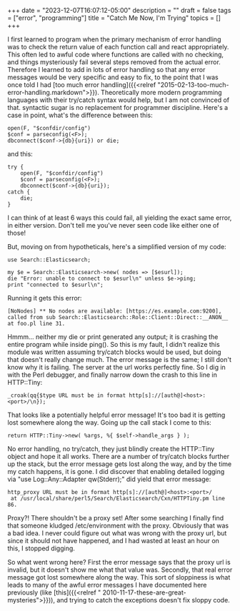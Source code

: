 +++
date = "2023-12-07T16:07:12-05:00"
description = ""
draft = false
tags = ["error", "programming"]
title = "Catch Me Now, I'm Trying"
topics = []
+++

I first learned to program when the primary mechanism of error handling was to check the return value of each function call and react appropriately.  This often led to awful code where functions are called with no checking, and things mysteriously fail several steps removed from the actual error.  Therefore I learned to add in lots of error handling so that any error messages would be very specific and easy to fix, to the point that I was once told I had [too much error handling]({{<relref "2015-02-13-too-much-error-handling.markdown">}}).
Theoretically more modern programming languages with their try/catch syntax would help, but I am not convinced of that.  syntactic sugar is no replacement for programmer discipline.  Here's a case in point, what's the difference between this:

```
open(F, "$confdir/config")
$conf = parseconfig(<F>);
dbconnect($conf->{db}{uri}) or die;
```
and this:
```
try {
    open(F, "$confdir/config")
    $conf = parseconfig(<F>);
    dbconnect($conf->{db}{uri});
catch {
    die;
}
```
I can think of at least 6 ways this could fail, all yielding the exact same error, in either version.  Don't tell me you've never seen code like either one of those!

But, moving on from hypotheticals, here's a simplified version of my code: 

```
use Search::Elasticsearch;

my $e = Search::Elasticsearch->new( nodes => [$esurl]);
die "Error: unable to connect to $esurl\n" unless $e->ping;
print "connected to $esurl\n";
```

Running it gets this error:

```
[NoNodes] ** No nodes are available: [https://es.example.com:9200], called from sub Search::Elasticsearch::Role::Client::Direct::__ANON__ at foo.pl line 31.
```

Hmmm... neither my die or print generated any output; it is crashing the entire program while inside ping().  So this is my fault, I didn't realize this module was written assuming try/catch blocks would be used, but doing that doesn't really change much.  The error message is the same; I still don't know why it is failing.  The server at the url works perfectly fine.  So I dig in with the Perl debugger, and finally narrow down the crash to this line in HTTP::Tiny:

```
_croak(qq{$type URL must be in format http[s]://[auth@]<host>:<port>/\n});
```

That looks like a potentially helpful error message!  It's too bad it is getting lost somewhere along the way.  Going up the call stack I come to this:

```
return HTTP::Tiny->new( %args, %{ $self->handle_args } );
```

No error handling, no try/catch, they just blindly create the HTTP::Tiny object and hope it all works.  There are a number of try/catch blocks further up the stack, but the error message gets lost along the way, and by the time my catch happens, it is gone.  I did discover that enabling detailed logging via "use Log::Any::Adapter qw(Stderr);" did yield that error message:

```
http_proxy URL must be in format http[s]://[auth@]<host>:<port>/
 at /usr/local/share/perl5/Search/Elasticsearch/Cxn/HTTPTiny.pm line 86.
```

Proxy?!  There shouldn't be a proxy set!  After some searching I finally find that someone kludged /etc/environment with the proxy.  Obviously that was a bad idea.  I never could figure out what was wrong with the proxy url, but since it should not have happened, and I had wasted at least an hour on this, I stopped digging.

So what went wrong here?  First the error message says that the proxy url is invalid, but it doesn't show me what that value was.  Secondly, that real error message got lost somewhere along the way.  This sort of sloppiness is what leads to many of the awful error messages I have documented here previously (like [this]({{<relref " 2010-11-17-these-are-great-mysteries">}})), and trying to catch the exceptions doesn't fix sloppy code.
